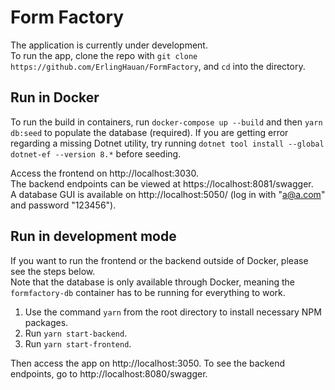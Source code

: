 # Form Factory
The application is currently under development. \
To run the app, clone the repo with `git clone https://github.com/ErlingHauan/FormFactory`, and `cd` into the directory.

## Run in Docker
To run the build in containers, run `docker-compose up --build` and then `yarn db:seed` to populate the database (required).
If you are getting error regarding a missing Dotnet utility, try running `dotnet tool install --global dotnet-ef --version 8.*` before seeding.

Access the frontend on http://localhost:3030. \
The backend endpoints can be viewed at https://localhost:8081/swagger. \
A database GUI is available on http://localhost:5050/ (log in with "a@a.com" and password "123456").

## Run in development mode
If you want to run the frontend or the backend outside of Docker, please see the steps below. \
Note that the database is only available through Docker, meaning the `formfactory-db` container has to be running for everything to work.

1. Use the command `yarn` from the root directory to install necessary NPM packages. 
2. Run `yarn start-backend`.
3. Run `yarn start-frontend`.

Then access the app on http://localhost:3050.
To see the backend endpoints, go to http://localhost:8080/swagger.
